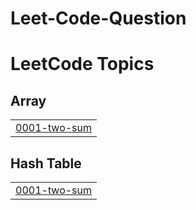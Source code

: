 # Leet-Code-Question
<!---LeetCode Topics Start-->
# LeetCode Topics
## Array
|  |
| ------- |
| [0001-two-sum](https://github.com/onemanAnurag/Leet-Code-Question/tree/master/0001-two-sum) |
## Hash Table
|  |
| ------- |
| [0001-two-sum](https://github.com/onemanAnurag/Leet-Code-Question/tree/master/0001-two-sum) |
<!---LeetCode Topics End-->